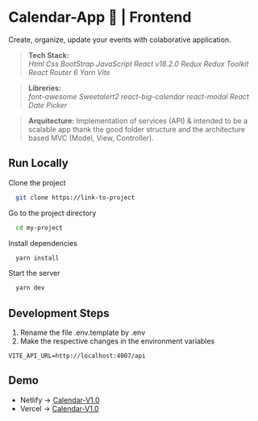 # Calendar-App 📅 | Frontend
Create, organize, update your events with colaborative application.

>**Tech Stack:** </br>
*Html Css BootStrap JavaScript React v18.2.0 Redux Redux Toolkit React Router 6 Yarn Vite*

>**Libreries:** </br>
*font-awesome Sweetalert2 react-big-calendar react-modal React Date Picker*

>**Arquitecture:** Implementation of services (API) & intended to be a scalable app thank the good folder structure and the architecture based MVC (Model, View, Controller).


## Run Locally

Clone the project

```bash
  git clone https://link-to-project
```

Go to the project directory

```bash
  cd my-project
```

Install dependencies

```bash
  yarn install
```

Start the server

```bash
  yarn dev
```

## Development Steps

1. Rename the file .env.template by .env
2. Make the respective changes in the environment variables

````
VITE_API_URL=http://localhost:4007/api

````

## Demo

- Netlify -> [Calendar-V1.0](https://calendar-mern-24.netlify.app/auth/login)
- Vercel -> [Calendar-V1.0](https://calendar-mern-seven.vercel.app/auth/login)
